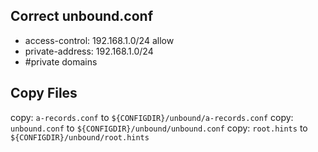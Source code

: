 ## Correct unbound.conf
- access-control: 192.168.1.0/24 allow
- private-address: 192.168.1.0/24
- #private domains


## Copy Files
copy: `a-records.conf` to `${CONFIGDIR}/unbound/a-records.conf`
copy: `unbound.conf` to `${CONFIGDIR}/unbound/unbound.conf`
copy: `root.hints` to `${CONFIGDIR}/unbound/root.hints`